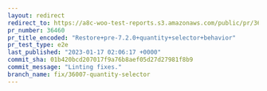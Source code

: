 ```yaml
---
layout: redirect
redirect_to: https://a8c-woo-test-reports.s3.amazonaws.com/public/pr/36460/e2e/index.html
pr_number: 36460
pr_title_encoded: "Restore+pre-7.2.0+quantity+selector+behavior"
pr_test_type: e2e
last_published: "2023-01-17 02:06:17 +0000"
commit_sha: 01b420bcd207017f9a76b8aef05d27d27981f8b9
commit_message: "Linting fixes."
branch_name: fix/36007-quantity-selector
---
```

